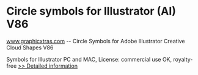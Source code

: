 # Circle symbols for Illustrator (AI) V86
www.graphicxtras.com -- Circle Symbols for Adobe Illustrator Creative Cloud Shapes V86

Symbols for Illustrator PC and MAC, License: commercial use OK, royalty-free
[>> Detailed information](https://secure.shareit.com/shareit/product.html?productid=300469203&affiliateid=200057808)